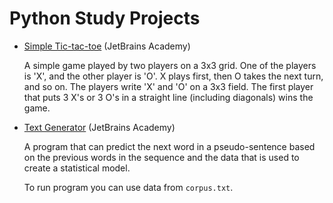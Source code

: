 # Python Study Projects

- [Simple Tic-tac-toe](./tic-tac-toe) (JetBrains Academy)

  A simple game played by two players on a 3x3 grid. One of the players is 'X', and the other player is 'O'. X plays first, then O takes the next turn, and so on. The players write 'X' and 'O' on a 3x3 field. The first player that puts 3 X's or 3 O's in a straight line (including diagonals) wins the game.

- [Text Generator](./text-generator) (JetBrains Academy)

  A program that can predict the next word in a pseudo-sentence based on the previous words in the sequence and the data that is used to create a statistical model.

  To run program you can use data from `corpus.txt`.
